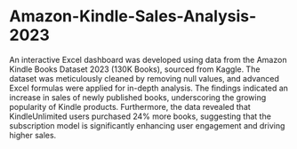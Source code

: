 # Amazon-Kindle-Sales-Analysis-2023




An interactive Excel dashboard was developed using data from the Amazon Kindle Books Dataset 2023 (130K Books), sourced from Kaggle. The dataset was meticulously cleaned by removing null values, and advanced Excel formulas were applied for in-depth analysis. The findings indicated an increase in sales of newly published books, underscoring the growing popularity of Kindle products. Furthermore, the data revealed that KindleUnlimited users purchased 24% more books, suggesting that the subscription model is significantly enhancing user engagement and driving higher sales.

